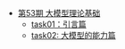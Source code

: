 - [第53期 大模型理论基础](Q53_llm_theory/contents.md)
    - [task01：引言篇](Q53_llm_theory/task01.md)
    - [task02: 大模型的能力篇](Q53_llm_theory/task02.md)